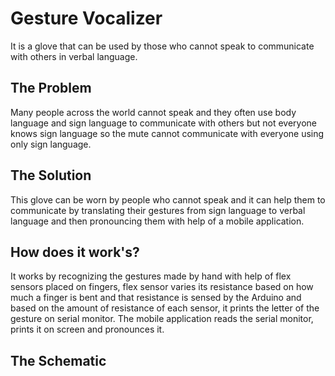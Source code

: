 
 # Gesture Vocalizer

It is a glove that can be used by those who cannot speak to communicate with others in verbal language.


##  The Problem

Many people across the world cannot speak and they often use body language and sign language to communicate with others but not everyone knows sign language so the mute cannot communicate with everyone using only sign language. 
## The Solution

This glove can be worn by people who cannot speak and it can help them to communicate by translating their gestures from sign language to verbal language and then pronouncing them with help of a mobile application.
## How does it work's?

It works by recognizing the gestures made by hand with help of flex sensors  placed on fingers, flex sensor varies its resistance based on how much a finger is bent and that resistance is sensed by the Arduino and based on the amount of resistance of each sensor, it prints the letter of the gesture on serial monitor. The mobile application reads the serial monitor, prints it on screen and pronounces it. 
## The Schematic

